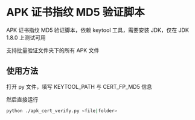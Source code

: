 # APK 证书指纹 MD5 验证脚本

APK 证书指纹 MD5 验证脚本，依赖 keytool 工具，需要安装 JDK，仅在 JDK 1.8.0 上测试可用

支持批量验证文件夹下的所有 APK 文件

## 使用方法

打开 py 文件，填写 KEYTOOL_PATH 与 CERT_FP_MD5 信息

然后直接运行

```bash
python ./apk_cert_verify.py <file|folder>
```
